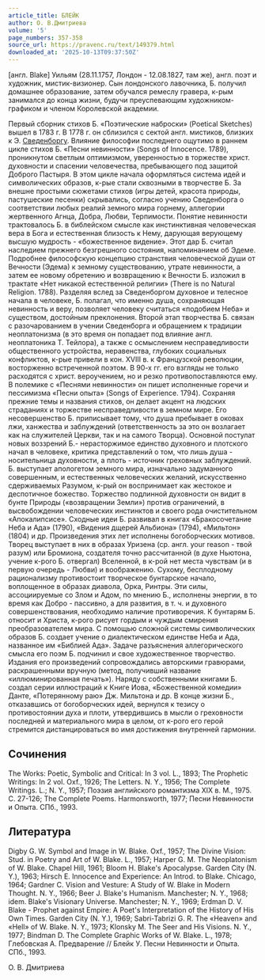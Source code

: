 ```yaml
---
article_title: БЛЕЙК
author: О. В.Дмитриева
volume: '5'
page_numbers: 357-358
source_url: https://pravenc.ru/text/149379.html
downloaded_at: '2025-10-13T09:37:50Z'
---
```


[англ. Blake] Уильям (28.11.1757, Лондон - 12.08.1827, там же), англ. поэт и художник, мистик-визионер. Сын лондонского лавочника, Б. получил домашнее образование, затем обучался ремеслу гравера, к-рым занимался до конца жизни, будучи преуспевающим художником-графиком и членом Королевской академии.

Первый сборник стихов Б. «Поэтические наброски» (Poetical Sketches) вышел в 1783 г. В 1778 г. он сблизился с сектой англ. мистиков, близких к Э. [Сведенборгу](https://pravenc.ru/text/Сведенборгу.html). Влияние философии последнего ощутимо в раннем цикле стихов Б. «Песни невинности» (Songs of Innocence. 1789), проникнутом светлым оптимизмом, уверенностью в торжестве христ. духовности и спасении человечества, пребывающего под защитой Доброго Пастыря. В этом цикле начала оформляться система идей и символических образов, к-рые стали сквозными в творчестве Б. За внешне простыми сюжетами стихов (игры детей, красота природы, пастушеские песенки) скрывались, согласно учению Сведенборга о соответствии любых реалий земного мира горнему, аллегории жертвенного Агнца, Добра, Любви, Терпимости. Понятие невинности трактовалось Б. в библейском смысле как инстинктивная человеческая вера в Бога и естественная близость к Нему, дарующая верующему высшую мудрость - «божественное видение». Этот дар Б. считал наследием прежнего безгрешного состояния, напоминанием об Эдеме. Подробнее философскую концепцию странствия человеческой души от Вечности (Эдема) к земному существованию, утрате невинности, а затем ее новому обретению и возвращению к Вечности Б. изложил в трактате «Нет никакой естественной религии» (There is no Natural Religion. 1788). Разделяя вслед за Сведенборгом духовное и телесное начала в человеке, Б. полагал, что именно душа, сохраняющая невинность и веру, позволяет человеку считаться «подобием Неба» и существом, достойным преклонения. Второй этап творчества Б. связан с разочарованием в учении Сведенборга и обращением к традиции неоплатонизма (в это время он попадает под влияние англ. неоплатоника Т. Тейлора), а также с осмыслением несправедливости общественного устройства, неравенства, глубоких социальных конфликтов, к-рые привели в кон. ХVIII в. к Французской революции, восторженно встреченной поэтом. В 90-х гг. его взгляды не только расходятся с христ. вероучением, но и резко противопоставляются ему. В полемике с «Песнями невинности» он пишет исполненные горечи и пессимизма «Песни опыта» (Songs of Experience. 1794). Сохраняя прежние темы и названия стихов, он делает акцент на людских страданиях и торжестве несправедливости в земном мире. Его несовершенство Б. приписывает тому, что душа пребывает в оковах лжи, ханжества и заблуждений (ответственность за это он возлагает как на служителей Церкви, так и на самого Творца). Основной постулат новых воззрений Б.- нерасторжимое единство духовного и плотского начал в человеке, критика представлений о том, что лишь душа - носительница духовности, а плоть - источник греховных заблуждений. Б. выступает апологетом земного мира, изначально задуманного совершенным, и естественных человеческих желаний, искусственно сдерживаемых Разумом, к-рый он воспринимает как жестокое и деспотичное божество. Торжество подлинной духовности он видит в бунте Природы («возвращении Земли») против ограничений, в высвобождении человеческих инстинктов и своего рода очистительном «Апокалипсисе». Сходные идеи Б. развивал в книгах «Бракосочетание Неба и Ада» (1790), «Видения дщерей Альбиона» (1794), «Мильтон» (1804) и др. Произведения этих лет исполнены богоборческих мотивов. Творец выступает в них в образах Уризена (ср. англ. your reason - твой разум) или Бромиона, создателя точно рассчитанной (в духе Ньютона, учение к-рого Б. отвергал) Вселенной, в к-рой нет места чувствам (и в первую очередь - Любви) и воображению. Сухому, бесплодному рационализму противостоит творческое бунтарское начало, воплощенное в образах диавола, Орка, Ринтры. Эти силы, ассоциируемые со Злом и Адом, по мнению Б., исполнены энергии, в то время как Добро - пассивно, а для развития, в т. ч. и духовного совершенствования, необходимо наличие противоречия. К бунтарям Б. относит и Христа, к-рого рисует гордым и чуждым смирения преобразователем мира. С помощью сложной системы символических образов Б. создает учение о диалектическом единстве Неба и Ада, названное им «Библией Ада». Задаче разъяснения аллегорического смысла его поэм Б. подчинил и свое художественное творчество. Издания его произведений сопровождались авторскими гравюрами, раскрашенными вручную (метод, получивший название «иллюминированная печать»). Наряду с собственными книгами Б. создал серии иллюстраций к Книге Иова, «Божественной комедии» Данте, «Потерянному раю» Дж. Мильтона и др. В конце жизни Б., отказавшись от богоборческих идей, вернулся к тезису о противостоянии духа и плоти, утвердившись в мысли о греховности последней и материального мира в целом, от к-рого его герой стремится дистанцироваться во имя достижения внутренней гармонии.

## Сочинения

The Works: Poetic, Symbolic and Critical: In 3 vol. L., 1893; The Prophetic Writings: In 2 vol. Oxf., 1926; The Letters. N. Y., 1956; The Complete Writings. L.; N. Y., 1957; Поэзия английского романтизма ХIХ в. М., 1975. С. 27-126; The Complete Poems. Harmonsworth, 1977; Песни Невинности и Опыта. СПб., 1993.

## Литература

Digby G. W. Symbol and Image in W. Blake. Oxf., 1957; The Divine Vision: Stud. in Poetry and Art of W. Blake. L., 1957; Harper G. M. The Neoplatonism of W. Blake. Chapel Hill, 1961; Bloom H. Blake's Apocalypse. Garden City (N. Y.), 1963; Hirsch E. Innocence and Experience: An Introd. to Blake. Chicago, 1964; Gardner C. Vision and Vesture: A Study of W. Blake in Modern Thought. N. Y., 1966; Beer J. Blake's Humanism. Manchester; N. Y., 1968; idem. Blake's Visionary Universe. Manchester; N. Y., 1969; Erdman D. V. Blake - Prophet against Empire: A Poet's Interpretation of the History of His Own Times. Garden City (N. Y.), 1969; Sabri-Tabrizi G. R. The «Heaven» and «Hell» of W. Blake. N. Y., 1973; Klonsky M. The Seer and His Visions. N. Y., 1977; Bindman D. The Complete Graphic Works of W. Blake. L., 1978; Глебовская А. Предварение // Блейк У. Песни Невинности и Опыта. СПб., 1993.

О. В.  Дмитриева
